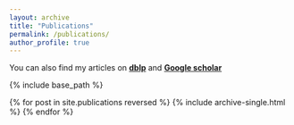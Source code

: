 ```yaml
---
layout: archive
title: "Publications"
permalink: /publications/
author_profile: true
---
```


<!-- {% if author.googlescholar %} -->
  <!-- You can also find my articles on <u><a href="{{https://dblp.org/pers/hd/h/Huang:Hongyao}}">my dblp profile</a>.</u> or <u><a href="{{https://scholar.google.com/citations?hl=en&user=BDOpOLkAAAAJ}}">my Google Scholar profile</a>.</u> -->
<!-- {% endif %} -->

You can also find my articles on [**dblp**](https://dblp.org/pers/hd/h/Huang:Hongyao) and [**Google scholar**](https://scholar.google.com/citations?hl=en&user=BDOpOLkAAAAJ)

{% include base_path %}

{% for post in site.publications reversed %}
  {% include archive-single.html %}
{% endfor %}
